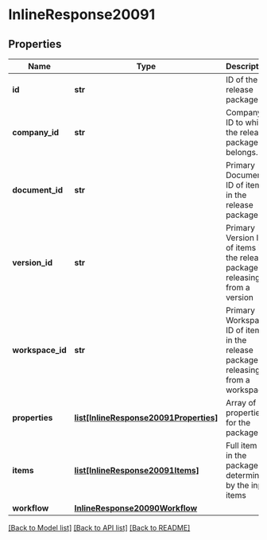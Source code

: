 # InlineResponse20091

## Properties
Name | Type | Description | Notes
------------ | ------------- | ------------- | -------------
**id** | **str** | ID of the release package. | [optional] 
**company_id** | **str** | Company ID to which the release package belongs. | [optional] 
**document_id** | **str** | Primary Document ID of items in the release package | [optional] 
**version_id** | **str** | Primary Version ID of items in the release package if releasing from             a version | [optional] 
**workspace_id** | **str** | Primary Workspace ID of items in the release package if releasing             from a workspace | [optional] 
**properties** | [**list[InlineResponse20091Properties]**](InlineResponse20091Properties.md) | Array of properties for the package | [optional] 
**items** | [**list[InlineResponse20091Items]**](InlineResponse20091Items.md) | Full item list in the package determined by the input items | [optional] 
**workflow** | [**InlineResponse20090Workflow**](InlineResponse20090Workflow.md) |  | [optional] 

[[Back to Model list]](../README.md#documentation-for-models) [[Back to API list]](../README.md#documentation-for-api-endpoints) [[Back to README]](../README.md)



